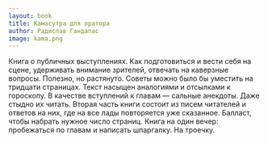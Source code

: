 ```yaml
---
layout: book
title: Камасутра для оратора
author: Радислав Гандапас
image: kama.png
---
```


Книга о публичных выступлениях. Как подготовиться и вести себя на сцене,
удерживать внимание зрителей, отвечать на каверзные вопросы. Полезно, но
растянуто. Советы можно было бы уместить на тридцати страницах. Текст насыщен
аналогиями и отсылками к гороскопу. В качестве вступлений к главам — сальные
анекдоты. Даже стыдно их читать. Вторая часть книги состоит из писем читателей и
ответов на них, где на все лады повторяется уже сказанное. Балласт, чтобы
набрать нужное число страниц. Книга на один вечер: пробежаться по главам и
написать шпаргалку. На троечку.
